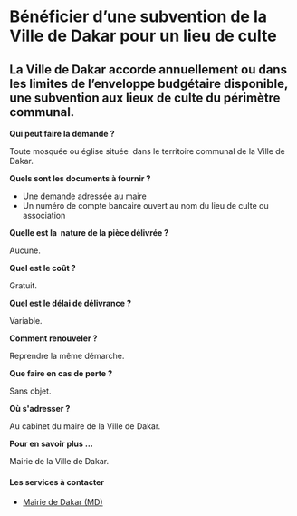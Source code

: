 # Bénéficier d’une subvention de la Ville de Dakar pour un lieu de culte

La Ville de Dakar accorde annuellement ou dans les limites de l’enveloppe budgétaire disponible, une subvention aux lieux de culte du périmètre communal.
---------------------------------------------------------------------------------------------------------------------------------------------------------

**Qui peut faire la demande ?**

Toute mosquée ou église située  dans le territoire communal de la Ville de Dakar.

**Quels sont les documents à fournir ?**

*   Une demande adressée au maire
*   Un numéro de compte bancaire ouvert au nom du lieu de culte ou association  
    

**Quelle est la  nature de la pièce délivrée ?**

Aucune.

**Quel est le coût ?**

Gratuit.

**Quel est le délai de délivrance ?**

Variable.

**Comment renouveler ?**

Reprendre la même démarche.

**Que faire en cas de perte ?**

Sans objet.

**Où s'adresser ?**

Au cabinet du maire de la Ville de Dakar.  

**Pour en savoir plus …**

Mairie de la Ville de Dakar.

#### Les services à contacter

*   [Mairie de Dakar (MD)](../../../services/mairie-de-dakar-md.md)